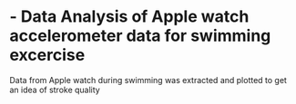 # - Data Analysis of Apple watch accelerometer data for swimming excercise
Data from Apple watch during swimming was extracted and plotted to get an idea of stroke quality
